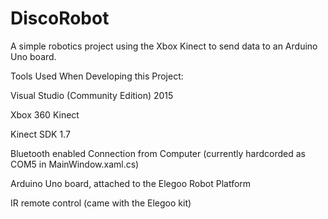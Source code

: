 # DiscoRobot
A simple robotics project using the Xbox Kinect to send data to an Arduino Uno board.

Tools Used When Developing this Project:

Visual Studio (Community Edition) 2015

Xbox 360 Kinect

Kinect SDK 1.7

Bluetooth enabled Connection from Computer (currently hardcorded as COM5 in MainWindow.xaml.cs)

Arduino Uno board, attached to the Elegoo Robot Platform

IR remote control (came with the Elegoo kit)
